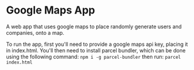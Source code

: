 # Google Maps App

A web app that uses google maps to place randomly generate users and companies, onto a map.

To run the app, first you'll need to provide a google maps api key, placing it in index.html.
You'll then need to install parcel bundler, which can be done using the following command:
`npm i -g parcel-bundler`
then run:
`parcel index.html`
